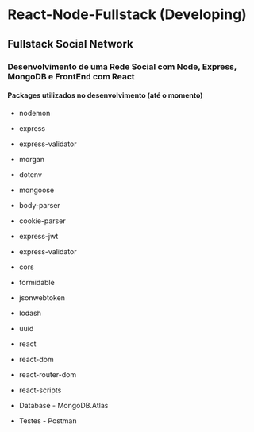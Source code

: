 # React-Node-Fullstack (Developing)

## Fullstack Social Network 

### Desenvolvimento de uma Rede Social com Node, Express, MongoDB e FrontEnd com React

#### Packages utilizados no desenvolvimento (até o momento)

* nodemon
* express
* express-validator
* morgan
* dotenv
* mongoose
* body-parser
* cookie-parser
* express-jwt
* express-validator
* cors
* formidable
* jsonwebtoken
* lodash
* uuid
* react
* react-dom
* react-router-dom
* react-scripts

* Database - MongoDB.Atlas
* Testes - Postman

